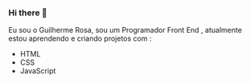 ### Hi there 👋

Eu sou o Guilherme Rosa, sou um Programador Front End , atualmente estou aprendendo e criando projetos com :

- HTML
- CSS
- JavaScript



